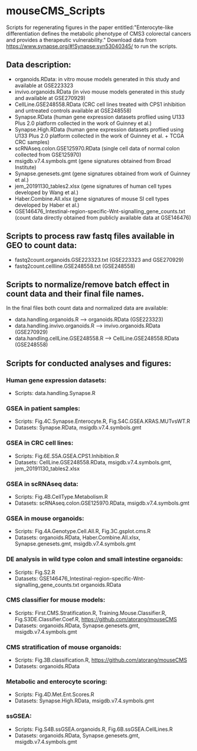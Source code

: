 # mouseCMS_Scripts
Scripts for regenerating figures in the paper entitled:"Enterocyte-like differentiation defines the metabolic phenotype of CMS3 colorectal cancers and provides a therapeutic vulnerability."
Download data from https://www.synapse.org/#!Synapse:syn53040345/ to run the scripts.

## Data description:
* organoids.RData: in vitro mouse models generated in this study and available at GSE223323
* invivo.organoids.RData (in vivo mouse models generated in this study and available at GSE270929)
* CellLine.GSE248558.RData (CRC cell lines treated with CPS1 inhibition and untreated controls available at GSE248558)
* Synapse.RData (human gene expression datasets proflied using U133 Plus 2.0 platform collected in the work of Guinney et al.)
* Synapse.High.RData (human gene expression datasets proflied using U133 Plus 2.0 platform collected in the work of Guinney et al. + TCGA CRC samples)
* scRNAseq.colon.GSE125970.RData (single cell data of normal colon collected from GSE125970)
* msigdb.v7.4.symbols.gmt (gene signatures obtained from Broad Institute)
* Synapse.genesets.gmt (gene signatures obtained from work of Guinney et al.)
* jem_20191130_tables2.xlsx (gene signatures of human cell types developed by Wang et al.)
* Haber.Combine.All.xlsx (gene signatures of 	mouse SI cell types developed by Haber et al.)
* GSE146476_Intestinal-region-specific-Wnt-signalling_gene_counts.txt (count data directly obtained from publicly available data at GSE146476)


## Scripts to process raw fastq files available in GEO to count data:
* fastq2count.organoids.GSE223323.txt (GSE223323 and GSE270929)
* fastq2count.cellline.GSE248558.txt (GSE248558)

## Scripts to normalize/remove batch effect in count data and their final file names. 
In the final files both count data and normalized data are available:
* data.handling.organoids.R --> organoids.RData (GSE223323)
* data.handling.invivo.organoids.R --> invivo.organoids.RData (GSE270929)
* data.handling.cellLine.GSE248558.R --> CellLine.GSE248558.RData (GSE248558)

## Scripts for conducted analyses and figures:
### Human gene expression datasets:
* Scripts: data.handling.Synapse.R
### GSEA in patient samples: 
* Scripts: Fig.4C.Synapse.Enterocyte.R, Fig.S4C.GSEA.KRAS.MUTvsWT.R
* Datasets: Synapse.RData, msigdb.v7.4.symbols.gmt 
### GSEA in CRC cell lines: 
* Scripts: Fig.6E.S5A.GSEA.CPS1.Inhibition.R
* Datasets: CellLine.GSE248558.RData, msigdb.v7.4.symbols.gmt, jem_20191130_tables2.xlsx 
### GSEA in scRNAseq data: 
* Scripts: Fig.4B.CellType.Metabolism.R
* Datasets: scRNAseq.colon.GSE125970.RData, msigdb.v7.4.symbols.gmt
### GSEA in mouse organoids: 
* Scripts: Fig.4A.Genotype.Cell.All.R, Fig.3C.gsplot.cms.R
* Datasets: organoids.RData, Haber.Combine.All.xlsx, Synapse.genesets.gmt, 				msigdb.v7.4.symbols.gmt
### DE analysis in wild type colon and small intestine organoids:
* Scripts: Fig.S2.R
* Datasets: GSE146476_Intestinal-region-specific-Wnt-signalling_gene_counts.txt  			organoids.RData
### CMS classifier for mouse models: 
* Scripts: First.CMS.Stratification.R, Training.Mouse.Classifier.R, Fig.S3DE.Classifier.Coef.R, 		https://github.com/atorang/mouseCMS
* Datasets:  organoids.RData, Synapse.genesets.gmt, msigdb.v7.4.symbols.gmt 
### CMS stratification of mouse organoids: 
* Scripts: Fig.3B.classification.R, https://github.com/atorang/mouseCMS
* Datasets: organoids.RData
### Metabolic and enterocyte scoring:
* Scripts: Fig.4D.Met.Ent.Scores.R
* Datasets: Synapse.High.RData, msigdb.v7.4.symbols.gmt
### ssGSEA: 
* Scripts: Fig.S4B.ssGSEA.organoids.R, Fig.6B.ssGSEA.CellLines.R
* Datasets: organoids.RData, Synapse.genesets.gmt, msigdb.v7.4.symbols.gmt 
